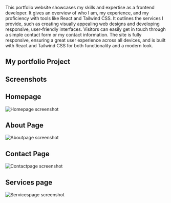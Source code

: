 This portfolio website showcases my skills and expertise as a frontend developer. It gives an overview of who I am, my experience, and my proficiency with tools like React and Tailwind CSS. It outlines the services I provide, such as creating visually appealing web designs and developing responsive, user-friendly interfaces. Visitors can easily get in touch through a simple contact form or my contact information. The site is fully responsive, ensuring a great user experience across all devices, and is built with React and Tailwind CSS for both functionality and a modern look.

## My portfolio Project

## Screenshots

## Homepage
![Homepage screenshot](https://github.com/emmajjoseph/portfolio_site/tree/main/my-project/src/assets/images/screenshot11.png")

## About Page
![Aboutpage screenshot](https://github.com/emmajjoseph/portfolio_site/tree/main/my-project/src/assets/images/screenshot12.png")

## Contact Page
![Contactpage screenshot](https://github.com/emmajjoseph/portfolio_site/tree/main/my-project/src/assets/images/screenshot13.png")

## Services page
![Servicespage screenshot](https://github.com/emmajjoseph/portfolio_site/tree/main/my-project/src/assets/images/screenshot14.png")
